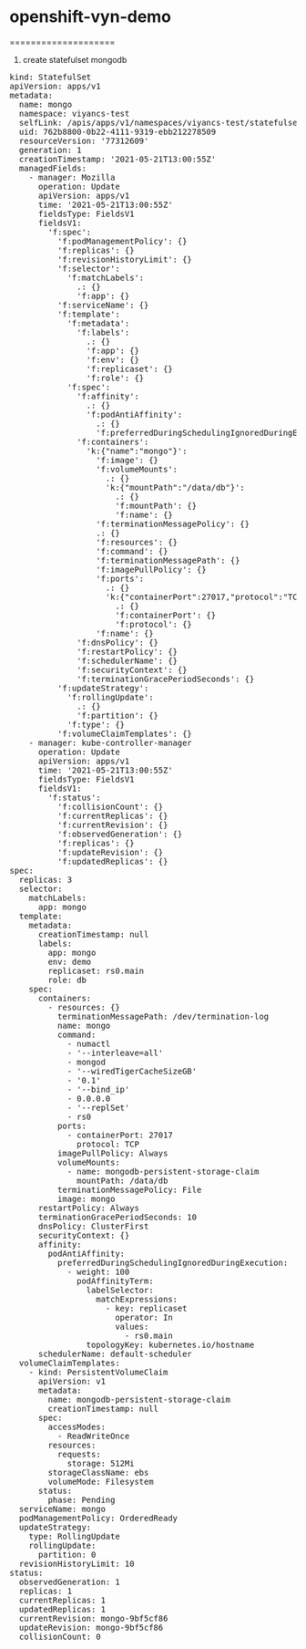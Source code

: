 # openshift-vyn-demo
====================
1. create statefulset mongodb
<pre>
kind: StatefulSet
apiVersion: apps/v1
metadata:
  name: mongo
  namespace: viyancs-test
  selfLink: /apis/apps/v1/namespaces/viyancs-test/statefulsets/mongo
  uid: 762b8800-0b22-4111-9319-ebb212278509
  resourceVersion: '77312609'
  generation: 1
  creationTimestamp: '2021-05-21T13:00:55Z'
  managedFields:
    - manager: Mozilla
      operation: Update
      apiVersion: apps/v1
      time: '2021-05-21T13:00:55Z'
      fieldsType: FieldsV1
      fieldsV1:
        'f:spec':
          'f:podManagementPolicy': {}
          'f:replicas': {}
          'f:revisionHistoryLimit': {}
          'f:selector':
            'f:matchLabels':
              .: {}
              'f:app': {}
          'f:serviceName': {}
          'f:template':
            'f:metadata':
              'f:labels':
                .: {}
                'f:app': {}
                'f:env': {}
                'f:replicaset': {}
                'f:role': {}
            'f:spec':
              'f:affinity':
                .: {}
                'f:podAntiAffinity':
                  .: {}
                  'f:preferredDuringSchedulingIgnoredDuringExecution': {}
              'f:containers':
                'k:{"name":"mongo"}':
                  'f:image': {}
                  'f:volumeMounts':
                    .: {}
                    'k:{"mountPath":"/data/db"}':
                      .: {}
                      'f:mountPath': {}
                      'f:name': {}
                  'f:terminationMessagePolicy': {}
                  .: {}
                  'f:resources': {}
                  'f:command': {}
                  'f:terminationMessagePath': {}
                  'f:imagePullPolicy': {}
                  'f:ports':
                    .: {}
                    'k:{"containerPort":27017,"protocol":"TCP"}':
                      .: {}
                      'f:containerPort': {}
                      'f:protocol': {}
                  'f:name': {}
              'f:dnsPolicy': {}
              'f:restartPolicy': {}
              'f:schedulerName': {}
              'f:securityContext': {}
              'f:terminationGracePeriodSeconds': {}
          'f:updateStrategy':
            'f:rollingUpdate':
              .: {}
              'f:partition': {}
            'f:type': {}
          'f:volumeClaimTemplates': {}
    - manager: kube-controller-manager
      operation: Update
      apiVersion: apps/v1
      time: '2021-05-21T13:00:55Z'
      fieldsType: FieldsV1
      fieldsV1:
        'f:status':
          'f:collisionCount': {}
          'f:currentReplicas': {}
          'f:currentRevision': {}
          'f:observedGeneration': {}
          'f:replicas': {}
          'f:updateRevision': {}
          'f:updatedReplicas': {}
spec:
  replicas: 3
  selector:
    matchLabels:
      app: mongo
  template:
    metadata:
      creationTimestamp: null
      labels:
        app: mongo
        env: demo
        replicaset: rs0.main
        role: db
    spec:
      containers:
        - resources: {}
          terminationMessagePath: /dev/termination-log
          name: mongo
          command:
            - numactl
            - '--interleave=all'
            - mongod
            - '--wiredTigerCacheSizeGB'
            - '0.1'
            - '--bind_ip'
            - 0.0.0.0
            - '--replSet'
            - rs0
          ports:
            - containerPort: 27017
              protocol: TCP
          imagePullPolicy: Always
          volumeMounts:
            - name: mongodb-persistent-storage-claim
              mountPath: /data/db
          terminationMessagePolicy: File
          image: mongo
      restartPolicy: Always
      terminationGracePeriodSeconds: 10
      dnsPolicy: ClusterFirst
      securityContext: {}
      affinity:
        podAntiAffinity:
          preferredDuringSchedulingIgnoredDuringExecution:
            - weight: 100
              podAffinityTerm:
                labelSelector:
                  matchExpressions:
                    - key: replicaset
                      operator: In
                      values:
                        - rs0.main
                topologyKey: kubernetes.io/hostname
      schedulerName: default-scheduler
  volumeClaimTemplates:
    - kind: PersistentVolumeClaim
      apiVersion: v1
      metadata:
        name: mongodb-persistent-storage-claim
        creationTimestamp: null
      spec:
        accessModes:
          - ReadWriteOnce
        resources:
          requests:
            storage: 512Mi
        storageClassName: ebs
        volumeMode: Filesystem
      status:
        phase: Pending
  serviceName: mongo
  podManagementPolicy: OrderedReady
  updateStrategy:
    type: RollingUpdate
    rollingUpdate:
      partition: 0
  revisionHistoryLimit: 10
status:
  observedGeneration: 1
  replicas: 1
  currentReplicas: 1
  updatedReplicas: 1
  currentRevision: mongo-9bf5cf86
  updateRevision: mongo-9bf5cf86
  collisionCount: 0

</pre>
